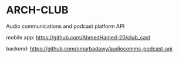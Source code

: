 # ARCH-CLUB
Audio communications and podcast platform API


mobile app: https://github.com/AhmedHamed-20/club_cast

backend: https://github.com/omarbadawy/audiocomms-podcast-api
